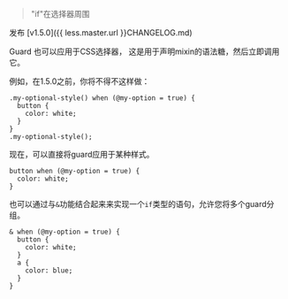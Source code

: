 > "if"在选择器周围

发布 [v1.5.0]({{ less.master.url }}CHANGELOG.md)

Guard 也可以应用于CSS选择器， 这是用于声明mixin的语法糖，然后立即调用它。

例如，在1.5.0之前，你将不得不这样做：

```less
.my-optional-style() when (@my-option = true) {
  button {
    color: white;
  }
}
.my-optional-style();
```

现在，可以直接将guard应用于某种样式。

```less
button when (@my-option = true) {
  color: white;
}
```

也可以通过与`&`功能结合起来来实现一个`if`类型的语句，允许您将多个guard分组。

```less
& when (@my-option = true) {
  button {
    color: white;
  }
  a {
    color: blue;
  }
}
```
